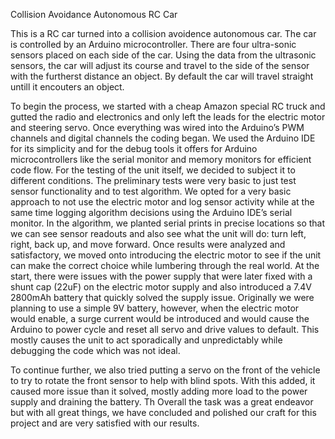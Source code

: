 
Collision Avoidance Autonomous RC Car  


This is a RC car turned into a collision avoidence autonomous car. The car is controlled by an Arduino microcontroller. There are four ultra-sonic sensors placed on each side of the car. Using the data from the ultrasonic sensors, the car will adjust its course and travel to the side of the sensor with the furtherst distance an object. By default the car will travel straight untill it encouters an object. 

To begin the process, we started with a cheap Amazon special RC truck and gutted the radio and electronics and only left the leads for the electric motor and steering servo. Once everything was wired into the Arduino’s PWM channels and digital channels the coding began. We used the Arduino IDE for its simplicity and for the debug tools it offers for Arduino microcontrollers like the serial monitor and memory monitors for efficient code flow.  For the testing of the unit itself, we decided to subject it to different conditions. The preliminary tests were very basic to just test sensor functionality and to test algorithm. We opted for a very basic approach to not use the electric motor and log sensor activity while at the same time logging algorithm decisions using the Arduino IDE’s serial monitor. In the algorithm, we planted serial prints in precise locations so that we can see sensor readouts and also see what the unit will do: turn left, right, back up, and move forward.  Once results were analyzed and satisfactory, we moved onto introducing the electric motor to see if the unit can make the correct choice while lumbering through the real world. At the start, there were issues with the power supply that were later fixed with a shunt cap (22uF) on the electric motor supply and also introduced a 7.4V 2800mAh battery that quickly solved the supply issue. Originally we were planning to use a simple 9V battery, however, when the electric motor would enable, a surge current would be introduced and would cause the Arduino to power cycle and reset all servo and drive values to default. This mostly causes the unit to act sporadically and unpredictably while debugging the code which was not ideal. 

To continue further, we also tried putting a servo on the front of the vehicle to try to rotate the front sensor to help with blind spots. With this added, it caused more issue than it solved, mostly adding more load to the power supply and draining the battery. Th Overall the task was a great endeavor but with all great things, we have concluded and polished our craft for this project and are very satisfied with our results.

